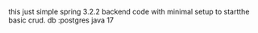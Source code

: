 this just simple spring 3.2.2 backend code with minimal setup to startthe basic crud.
db :postgres
java 17

